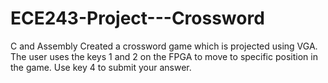 # ECE243-Project---Crossword
C and Assembly
Created a crossword game which is projected using VGA.
The user uses the keys 1 and 2 on the FPGA to move to specific position in the game.
Use key 4 to submit your answer.
